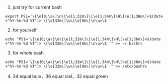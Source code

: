  1. just try for current bash
```
export PS1='\[\e]0;\a\]\n\[\e[1;32m\]\[\e[1;34m\]\H\[\e[1;36m\]<$(date +"%Y-%m-%d %T")> \[\e[32m\]\w\[\e[0m\]\n\u>\$ '
```

 2. for yourself
```
echo "PS1='\[\e]0;\a\]\n\[\e[1;32m\]\[\e[1;34m\]\H\[\e[1;36m\]<$(date +"%Y-%m-%d %T")> \[\e[32m\]\w\[\e[0m\]\n\u>\$ '" >> ~/.bashrc
```

 3. for whole bash
```
echo "PS1='\[\e]0;\a\]\n\[\e[1;32m\]\[\e[1;34m\]\H\[\e[1;36m\]<$(date +"%Y-%m-%d %T")> \[\e[32m\]\w\[\e[0m\]\n\u>\$ '" >> /etc/bashrc
```
 4. 34 equal bule，36 equal ciel，32 equal green
